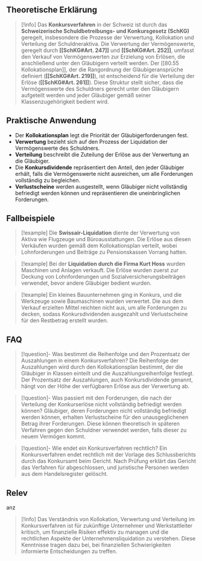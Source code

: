 ## Theoretische Erklärung

>[!info] 
>Das **Konkursverfahren** in der Schweiz ist durch das **Schweizerische Schuldbetreibungs- und Konkursgesetz (SchKG)** geregelt, insbesondere die Prozesse der Verwertung, Kollokation und Verteilung der Schuldneraktiva. Die Verwertung der Vermögenswerte, geregelt durch **[[SchKG#Art. 247]]** und **[[SchKG#Art. 252]]**, umfasst den Verkauf von Vermögenswerten zur Erzielung von Erlösen, die anschließend unter den Gläubigern verteilt werden. Der [[80.55 Kollokationsplan]], der die Rangordnung der Gläubigeransprüche definiert (**[[SchKG#Art. 219]]**), ist entscheidend für die Verteilung der Erlöse (**[[SchKG#Art. 261]]**). Diese Struktur stellt sicher, dass die Vermögenswerte des Schuldners gerecht unter den Gläubigern aufgeteilt werden und jeder Gläubiger gemäß seiner Klassenzugehörigkeit bedient wird.

## Praktische Anwendung
- Der **Kollokationsplan** legt die Priorität der Gläubigerforderungen fest.
- **Verwertung** bezieht sich auf den Prozess der Liquidation der Vermögenswerte des Schuldners.
- **Verteilung** beschreibt die Zuteilung der Erlöse aus der Verwertung an die Gläubiger.
- Die **Konkursdividende** repräsentiert den Anteil, den jeder Gläubiger erhält, falls die Vermögenswerte nicht ausreichen, um alle Forderungen vollständig zu begleichen.
- **Verlustscheine** werden ausgestellt, wenn Gläubiger nicht vollständig befriedigt werden können und repräsentieren die uneinbringlichen Forderungen.

## Fallbeispiele

>[!example] 
>Die **Swissair-Liquidation** diente der Verwertung von Aktiva wie Flugzeuge und Büroausstattungen. Die Erlöse aus diesen Verkäufen wurden gemäß dem Kollokationsplan verteilt, wobei Lohnforderungen und Beiträge zu Pensionskassen Vorrang hatten.

>[!example] 
>Bei der **Liquidation durch die Firma Kurt Hoss** wurden Maschinen und Anlagen verkauft. Die Erlöse wurden zuerst zur Deckung von Lohnforderungen und Sozialversicherungsbeiträgen verwendet, bevor andere Gläubiger bedient wurden.

>[!example] 
>Ein kleines Bauunternehmen ging in Konkurs, und die Werkzeuge sowie Baumaschinen wurden verwertet. Die aus dem Verkauf erzielten Mittel reichten nicht aus, um alle Forderungen zu decken, sodass Konkursdividenden ausgezahlt und Verlustscheine für den Restbetrag erstellt wurden.

## FAQ

>[!question]- Was bestimmt die Reihenfolge und den Prozentsatz der Auszahlungen in einem Konkursverfahren?
>Die Reihenfolge der Auszahlungen wird durch den Kollokationsplan bestimmt, der die Gläubiger in Klassen einteilt und die Auszahlungsreihenfolge festlegt. Der Prozentsatz der Auszahlungen, auch Konkursdividende genannt, hängt von der Höhe der verfügbaren Erlöse aus der Verwertung ab.

>[!question]- Was passiert mit den Forderungen, die nach der Verteilung der Konkurserlöse nicht vollständig befriedigt werden können?
>Gläubiger, deren Forderungen nicht vollständig befriedigt werden können, erhalten Verlustscheine für den unausgeglichenen Betrag ihrer Forderungen. Diese können theoretisch in späteren Verfahren gegen den Schuldner verwendet werden, falls dieser zu neuem Vermögen kommt.

>[!question]- Wie endet ein Konkursverfahren rechtlich?
>Ein Konkursverfahren endet rechtlich mit der Vorlage des Schlussberichts durch das Konkursamt beim Gericht. Nach Prüfung erklärt das Gericht das Verfahren für abgeschlossen, und juristische Personen werden aus dem Handelsregister gelöscht.

## Relev

anz

>[!info] 
>Das Verständnis von Kollokation, Verwertung und Verteilung im Konkursverfahren ist für zukünftige Unternehmer und Werkstattleiter kritisch, um finanzielle Risiken effektiv zu managen und die rechtlichen Aspekte der Unternehmensliquidation zu verstehen. Diese Kenntnisse tragen dazu bei, bei finanziellen Schwierigkeiten informierte Entscheidungen zu treffen.